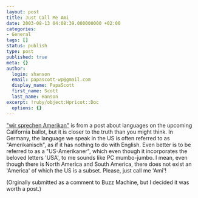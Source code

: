 ```yaml
---
layout: post
title: Just Call Me Ami
date: 2003-08-13 04:08:39.000000000 +02:00
categories:
- General
tags: []
status: publish
type: post
published: true
meta: {}
author:
  login: shanson
  email: papascott-wp@gmail.com
  display_name: PapaScott
  first_name: Scott
  last_name: Hanson
excerpt: !ruby/object:Hpricot::Doc
  options: {}
---
```

<p><a title="BuzzMachine... by Jeff Jarvis" href="http://www.buzzmachine.com/archives/2003_08.html#004426">"wir sprechen Amerikan"</a> is from a post about languages on the upcoming California ballot, but it is closer to the truth than you might think. In Germany, the language we speak in the US is often referred to as "Amerikanisch", as if it has nothing to do with English. Even better is to be referred to as a "US-Amerikaner", which even though it incorporates the beloved letters 'USA', to me sounds like PC mumbo-jumbo. I mean, even though there is North America and South America, there does not exist an 'America' of which the US is a subset. Please, just call me 'Ami'!</p>
<p>(Orginally submitted as a comment to Buzz Machine, but I decided it was worth a post.)</p>
